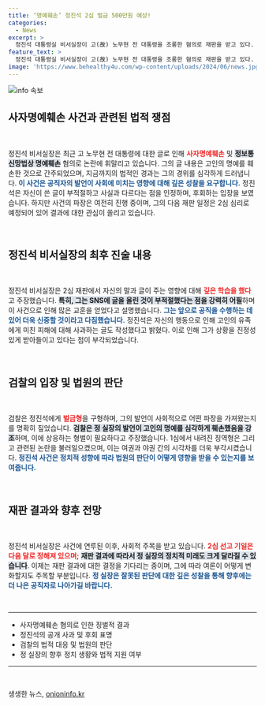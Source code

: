```yaml
---
title: ‘명예훼손’ 정진석 2심 벌금 500만원 예상!
categories:
  - News
excerpt: >
  정진석 대통령실 비서실장이 고(故) 노무현 전 대통령을 조롱한 혐의로 재판을 받고 있다. 그는 급하게 쓴 글에 부적절한 표현이 있었다며 자신을 변호하며 사과의 뜻을 전했다. 2심 결과는 다음 달 27일에 발표된다.
feature_text: >
  정진석 대통령실 비서실장이 고(故) 노무현 전 대통령을 조롱한 혐의로 재판을 받고 있다. 그는 급하게 쓴 글에 부적절한 표현이 있었다며 자신을 변호하며 사과의 뜻을 전했다. 2심 결과는 다음 달 27일에 발표된다.
image: 'https://www.behealthy4u.com/wp-content/uploads/2024/06/news.jpg'
---
```


<p><img src="https://www.behealthy4u.com/wp-content/uploads/2024/06/news.jpg" alt="info 속보" /></p>

<h2 data-ke-size="size26">사자명예훼손 사건과 관련된 법적 쟁점</h2>

<p data-ke-size="size16">&nbsp;</p>

<p>정진석 비서실장은 최근 고 노무현 전 대통령에 대한 글로 인해 <b><span style="color: #ee2323;">사자명예훼손</span></b> 및 <b><span style="background-color: #21538527;">정보통신망법상 명예훼손</span></b> 혐의로 논란에 휘말리고 있습니다. 그의 글 내용은 고인의 명예를 훼손한 것으로 간주되었으며, 지금까지의 법적인 경과는 그의 경위를 심각하게 드러냅니다. <b><span style="color: #1a5490;">이 사건은 공직자의 발언이 사회에 미치는 영향에 대해 깊은 성찰을 요구합니다.</span></b> 정진석은 자신이 쓴 글이 부적절하고 사실과 다르다는 점을 인정하며, 후회하는 입장을 보였습니다. 하지만 사건의 파장은 여전히 진행 중이며, 그의 다음 재판 일정은 2심 심리로 예정되어 있어 결과에 대한 관심이 쏠리고 있습니다.</p>

<p data-ke-size="size16">&nbsp;</p>

<h2 data-ke-size="size26">정진석 비서실장의 최후 진술 내용</h2>

<p data-ke-size="size16">&nbsp;</p>

<p>정진석 비서실장은 2심 재판에서 자신의 말과 글이 주는 영향에 대해 <b><span style="color: #ee2323;">깊은 학습을 했다</span></b>고 주장했습니다. <b><span style="background-color: #21538527;">특히, 그는 SNS에 글을 올린 것이 부적절했다는 점을 강력히 어필</span></b>하며 이 사건으로 인해 많은 교훈을 얻었다고 설명했습니다. <b><span style="color: #1a5490;">그는 앞으로 공직을 수행하는 데 있어 더욱 신중할 것이라고 다짐했습니다.</span></b> 정진석은 자신의 행동으로 인해 고인의 유족에게 미친 피해에 대해 사과하는 글도 작성했다고 밝혔다. 이로 인해 그가 상황을 진정성 있게 받아들이고 있다는 점이 부각되었습니다.</p>

<p data-ke-size="size16">&nbsp;</p>

<h2 data-ke-size="size26">검찰의 입장 및 법원의 판단</h2>

<p data-ke-size="size16">&nbsp;</p>

<p>검찰은 정진석에게 <b><span style="color: #ee2323;">벌금형</span></b>을 구형하며, 그의 발언이 사회적으로 어떤 파장을 가져왔는지를 명확히 짚었습니다. <b><span style="background-color: #21538527;">검찰은 정 실장의 발언이 고인의 명예를 심각하게 훼손했음을 강조</span></b>하며, 이에 상응하는 형벌이 필요하다고 주장했습니다. 1심에서 내려진 징역형은 그리고 관련된 논란을 불러일으켰으며, 이는 여권과 야권 간의 시각차를 더욱 부각시켰습니다. <b><span style="color: #1a5490;">정진석 사건은 정치적 성향에 따라 법원의 판단이 어떻게 영향을 받을 수 있는지를 보여줍니다.</span></b></p>

<p data-ke-size="size16">&nbsp;</p>

<h2 data-ke-size="size26">재판 결과와 향후 전망</h2>

<p data-ke-size="size16">&nbsp;</p>

<p>정진석 비서실장은 사건에 연루된 이후, 사회적 주목을 받고 있습니다. <b><span style="color: #ee2323;">2심 선고 기일은 다음 달로 정해져 있으며;</span></b> <b><span style="background-color: #21538527;">재판 결과에 따라서 정 실장의 정치적 미래도 크게 달라질 수 있습니다</span></b>. 이제는 재판 결과에 대한 결정을 기다리는 중이며, 그에 따라 여론이 어떻게 변화할지도 주목할 부분입니다. <b><span style="color: #1a5490;">정 실장은 잘못된 판단에 대한 깊은 성찰을 통해 향후에는 더 나은 공직자로 나아가길 바랍니다.</span></b></p>

<p data-ke-size="size16">&nbsp;</p>

<hr>

<ul>
  <li>사자명예훼손 혐의로 인한 징벌적 결과</li>
  <li>정진석의 공개 사과 및 후회 표명</li>
  <li>검찰의 법적 대응 및 법원의 판단</li>
  <li>정 실장의 향후 정치 생황와 법적 지원 여부</li>
</ul>

<hr>

<p data-ke-size="size16">&nbsp;</p>
생생한 뉴스, <a href="https://onioninfo.kr" rel="dofollow">onioninfo.kr</a>


